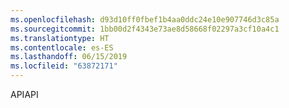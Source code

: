 ```yaml
---
ms.openlocfilehash: d93d10ff0fbef1b4aa0ddc24e10e907746d3c85a
ms.sourcegitcommit: 1bb00d2f4343e73ae8d58668f02297a3cf10a4c1
ms.translationtype: HT
ms.contentlocale: es-ES
ms.lasthandoff: 06/15/2019
ms.locfileid: "63872171"
---
```

<span data-ttu-id="ff5d5-101">API</span><span class="sxs-lookup"><span data-stu-id="ff5d5-101">API</span></span>